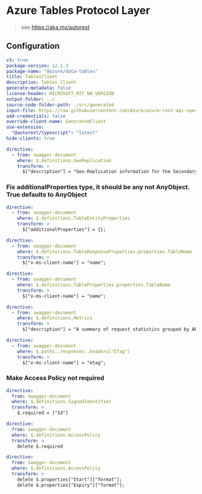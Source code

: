 # Azure Tables Protocol Layer

> see https://aka.ms/autorest

## Configuration

```yaml
v3: true
package-version: 12.1.3
package-name: "@azure/data-tables"
title: TablesClient
description: Tables Client
generate-metadata: false
license-header: MICROSOFT_MIT_NO_VERSION
output-folder: ../
source-code-folder-path: ./src/generated
input-file: https://raw.githubusercontent.com/Azure/azure-rest-api-specs/4a8cd09ab6963b6dd36088aafca81975d32ee561/specification/cosmos-db/data-plane/Microsoft.Tables/preview/2019-02-02/table.json
add-credentials: false
override-client-name: GeneratedClient
use-extension:
  "@autorest/typescript": "latest"
hide-clients: true
```

```yaml
directive:
  - from: swagger-document
    where: $.definitions.GeoReplication
    transform: >
      $["description"] = "Geo-Replication information for the Secondary Storage Service";
```
### Fix additionalProperties type, it should be any not AnyObject. True defaults to AnyObject
```yaml
directive:
  - from: swagger-document
    where: $.definitions.TableEntityProperties
    transform: >
      $["additionalProperties"] = {};
```

```yaml
directive:
  - from: swagger-document
    where: $.definitions.TableResponseProperties.properties.TableName
    transform: >
      $["x-ms-client-name"] = "name";
```

```yaml
directive:
  - from: swagger-document
    where: $.definitions.TableProperties.properties.TableName
    transform: >
      $["x-ms-client-name"] = "name";
```

```yaml
directive:
  - from: swagger-document
    where: $.definitions.Metrics
    transform: >
      $["description"] = "A summary of request statistics grouped by API";
```

```yaml
directive:
  - from: swagger-document
    where: $.paths..responses..headers["ETag"]
    transform: >
      $["x-ms-client-name"] = "etag";
```

### Make Access Policy not required

```yaml
directive:
  from: swagger-document
  where: $.definitions.SignedIdentifier
  transform: >
    $.required = ["Id"]
```

```yaml
directive:
  from: swagger-document
  where: $.definitions.AccessPolicy
  transform: >
    delete $.required
```

```yaml
directive:
  from: swagger-document
  where: $.definitions.AccessPolicy
  transform: >
    delete $.properties["Start"]["format"];
    delete $.properties["Expiry"]["format"];
```
